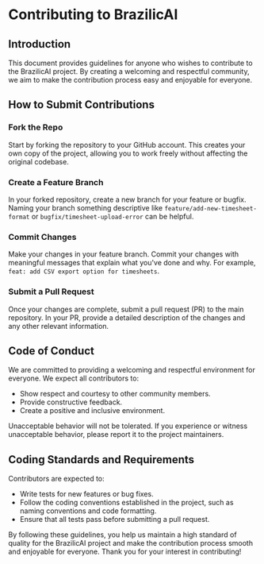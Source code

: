 # Contributing to BrazilicAI

## Introduction
This document provides guidelines for anyone who wishes to contribute to the BrazilicAI project. By creating a welcoming and respectful community, we aim to make the contribution process easy and enjoyable for everyone.

## How to Submit Contributions

### Fork the Repo
Start by forking the repository to your GitHub account. This creates your own copy of the project, allowing you to work freely without affecting the original codebase.

### Create a Feature Branch
In your forked repository, create a new branch for your feature or bugfix. Naming your branch something descriptive like `feature/add-new-timesheet-format` or `bugfix/timesheet-upload-error` can be helpful.

### Commit Changes
Make your changes in your feature branch. Commit your changes with meaningful messages that explain what you've done and why. For example, `feat: add CSV export option for timesheets`.

### Submit a Pull Request
Once your changes are complete, submit a pull request (PR) to the main repository. In your PR, provide a detailed description of the changes and any other relevant information.

## Code of Conduct
We are committed to providing a welcoming and respectful environment for everyone. We expect all contributors to:
- Show respect and courtesy to other community members.
- Provide constructive feedback.
- Create a positive and inclusive environment.

Unacceptable behavior will not be tolerated. If you experience or witness unacceptable behavior, please report it to the project maintainers.

## Coding Standards and Requirements
Contributors are expected to:
- Write tests for new features or bug fixes.
- Follow the coding conventions established in the project, such as naming conventions and code formatting.
- Ensure that all tests pass before submitting a pull request.

By following these guidelines, you help us maintain a high standard of quality for the BrazilicAI project and make the contribution process smooth and enjoyable for everyone. Thank you for your interest in contributing!
